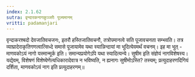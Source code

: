 ```yaml
---
index: 2.1.62
sutra: वृन्दारकनागकुञ्जरैः पूज्यमानम्‌
vritti: padamanjari
---
```


  वृन्दाकरश्बदो देवजातिवचजनः, इतरौ हस्तिजातिवचनौ, तत्रोपमानत्वे सति पूजावचनता सम्भवति। तत्र व्याघ्रादेराकृतिगणत्वात्सिध्दे समासे पूजायामेव यथा स्यान्निन्दायां मा भूदित्येवमर्थं वचनम्। इह मा भूत् - माणवकोऽयं नागो यस्मान्मूर्क इति। समान्यप्रयोगेऽपि यथा स्यादित्यन्ये। सुषीम इति संज्ञेयं नागविशेषस्य। यद्येवम्, विशेषणं विशेष्येणेत्यधिकारादेवात्र न भविष्यति, न ह्यनागः सुषीमोऽस्ति? तस्यम्; प्रत्युदाहरणदिगियं दर्शिता, माणवकोऽयं नाग इति प्रत्युदाहरणम्॥